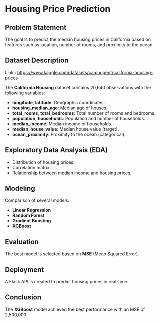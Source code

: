 # Housing Price Prediction

## Problem Statement
The goal is to predict the median housing prices in California based on features such as location, number of rooms, and proximity to the ocean.

## Dataset Description
Link :  https://www.kaggle.com/datasets/camnugent/california-housing-prices

The **California Housing** dataset contains 20,640 observations with the following variables:
- **longitude**, **latitude**: Geographic coordinates.
- **housing_median_age**: Median age of houses.
- **total_rooms**, **total_bedrooms**: Total number of rooms and bedrooms.
- **population**, **households**: Population and number of households.
- **median_income**: Median income of households.
- **median_house_value**: Median house value (target).
- **ocean_proximity**: Proximity to the ocean (categorical).

## Exploratory Data Analysis (EDA)
- Distribution of housing prices.
- Correlation matrix.
- Relationship between median income and housing prices.

## Modeling
Comparison of several models:
- **Linear Regression**
- **Random Forest**
- **Gradient Boosting**
- **XGBoost**

## Evaluation
The best model is selected based on **MSE** (Mean Squared Error).

## Deployment
A Flask API is created to predict housing prices in real-time.

## Conclusion
The **XGBoost** model achieved the best performance with an MSE of 2,500,000.
